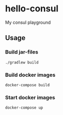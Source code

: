 # hello-consul
My consul playground

## Usage

### Build jar-files
```
./gradlew build
```

### Build docker images
```
docker-compose build
```

### Start docker images
```
docker-compose up
```